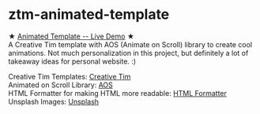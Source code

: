 # ztm-animated-template

★ [Animated Template -- Live Demo](https://yjie28.github.io/ztm-animated-template/) ★ <br />
A Creative Tim template with AOS (Animate on Scroll) library to create cool animations. Not much personalization in this project, but definitely a lot of takeaway ideas for personal website. :)

Creative Tim Templates: [Creative Tim](https://www.creative-tim.com/?partner=124857) <br />
Animated on Scroll Library: [AOS](https://michalsnik.github.io/aos/) <br />
HTML Formatter for making HTML more readable: [HTML Formatter](https://webformatter.com/html) <br />
Unsplash Images: [Unsplash](https://unsplash.com/) <br />
